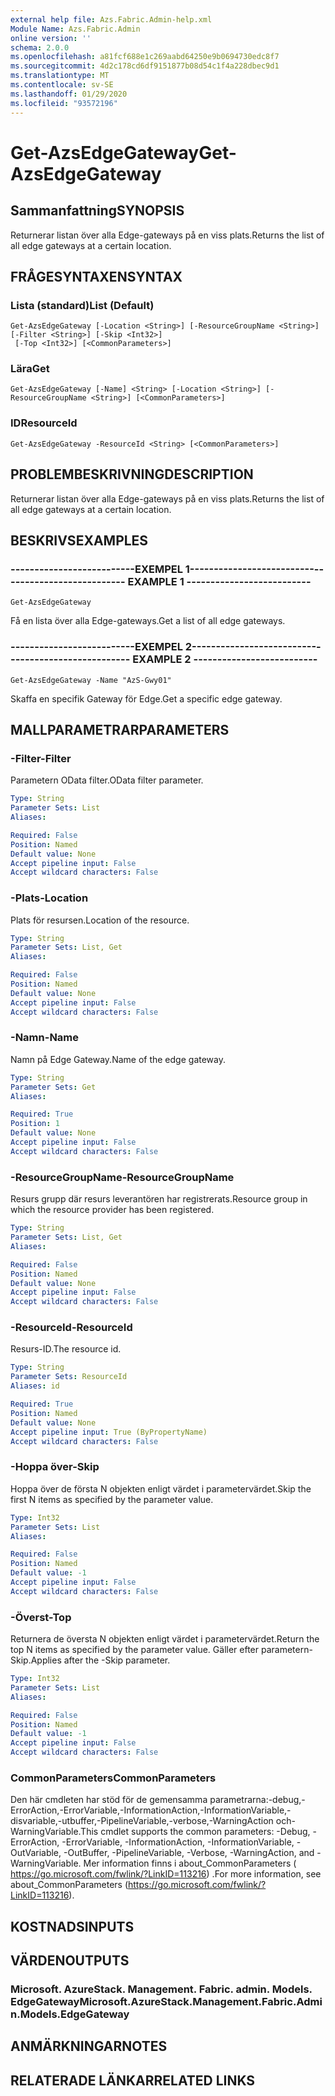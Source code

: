 ```yaml
---
external help file: Azs.Fabric.Admin-help.xml
Module Name: Azs.Fabric.Admin
online version: ''
schema: 2.0.0
ms.openlocfilehash: a81fcf688e1c269aabd64250e9b0694730edc8f7
ms.sourcegitcommit: 4d2c178cd6df9151877b08d54c1f4a228dbec9d1
ms.translationtype: MT
ms.contentlocale: sv-SE
ms.lasthandoff: 01/29/2020
ms.locfileid: "93572196"
---
```

# <span data-ttu-id="91136-101">Get-AzsEdgeGateway</span><span class="sxs-lookup"><span data-stu-id="91136-101">Get-AzsEdgeGateway</span></span>

## <span data-ttu-id="91136-102">Sammanfattning</span><span class="sxs-lookup"><span data-stu-id="91136-102">SYNOPSIS</span></span>
<span data-ttu-id="91136-103">Returnerar listan över alla Edge-gateways på en viss plats.</span><span class="sxs-lookup"><span data-stu-id="91136-103">Returns the list of all edge gateways at a certain location.</span></span>

## <span data-ttu-id="91136-104">FRÅGESYNTAXEN</span><span class="sxs-lookup"><span data-stu-id="91136-104">SYNTAX</span></span>

### <span data-ttu-id="91136-105">Lista (standard)</span><span class="sxs-lookup"><span data-stu-id="91136-105">List (Default)</span></span>
```
Get-AzsEdgeGateway [-Location <String>] [-ResourceGroupName <String>] [-Filter <String>] [-Skip <Int32>]
 [-Top <Int32>] [<CommonParameters>]
```

### <span data-ttu-id="91136-106">Lära</span><span class="sxs-lookup"><span data-stu-id="91136-106">Get</span></span>
```
Get-AzsEdgeGateway [-Name] <String> [-Location <String>] [-ResourceGroupName <String>] [<CommonParameters>]
```

### <span data-ttu-id="91136-107">ID</span><span class="sxs-lookup"><span data-stu-id="91136-107">ResourceId</span></span>
```
Get-AzsEdgeGateway -ResourceId <String> [<CommonParameters>]
```

## <span data-ttu-id="91136-108">PROBLEMBESKRIVNING</span><span class="sxs-lookup"><span data-stu-id="91136-108">DESCRIPTION</span></span>
<span data-ttu-id="91136-109">Returnerar listan över alla Edge-gateways på en viss plats.</span><span class="sxs-lookup"><span data-stu-id="91136-109">Returns the list of all edge gateways at a certain location.</span></span>

## <span data-ttu-id="91136-110">BESKRIVS</span><span class="sxs-lookup"><span data-stu-id="91136-110">EXAMPLES</span></span>

### <span data-ttu-id="91136-111">--------------------------EXEMPEL 1--------------------------</span><span class="sxs-lookup"><span data-stu-id="91136-111">-------------------------- EXAMPLE 1 --------------------------</span></span>
```
Get-AzsEdgeGateway
```

<span data-ttu-id="91136-112">Få en lista över alla Edge-gateways.</span><span class="sxs-lookup"><span data-stu-id="91136-112">Get a list of all edge gateways.</span></span>

### <span data-ttu-id="91136-113">--------------------------EXEMPEL 2--------------------------</span><span class="sxs-lookup"><span data-stu-id="91136-113">-------------------------- EXAMPLE 2 --------------------------</span></span>
```
Get-AzsEdgeGateway -Name "AzS-Gwy01"
```

<span data-ttu-id="91136-114">Skaffa en specifik Gateway för Edge.</span><span class="sxs-lookup"><span data-stu-id="91136-114">Get a specific edge gateway.</span></span>

## <span data-ttu-id="91136-115">MALLPARAMETRAR</span><span class="sxs-lookup"><span data-stu-id="91136-115">PARAMETERS</span></span>

### <span data-ttu-id="91136-116">-Filter</span><span class="sxs-lookup"><span data-stu-id="91136-116">-Filter</span></span>
<span data-ttu-id="91136-117">Parametern OData filter.</span><span class="sxs-lookup"><span data-stu-id="91136-117">OData filter parameter.</span></span>

```yaml
Type: String
Parameter Sets: List
Aliases: 

Required: False
Position: Named
Default value: None
Accept pipeline input: False
Accept wildcard characters: False
```

### <span data-ttu-id="91136-118">-Plats</span><span class="sxs-lookup"><span data-stu-id="91136-118">-Location</span></span>
<span data-ttu-id="91136-119">Plats för resursen.</span><span class="sxs-lookup"><span data-stu-id="91136-119">Location of the resource.</span></span>

```yaml
Type: String
Parameter Sets: List, Get
Aliases: 

Required: False
Position: Named
Default value: None
Accept pipeline input: False
Accept wildcard characters: False
```

### <span data-ttu-id="91136-120">-Namn</span><span class="sxs-lookup"><span data-stu-id="91136-120">-Name</span></span>
<span data-ttu-id="91136-121">Namn på Edge Gateway.</span><span class="sxs-lookup"><span data-stu-id="91136-121">Name of the edge gateway.</span></span>

```yaml
Type: String
Parameter Sets: Get
Aliases: 

Required: True
Position: 1
Default value: None
Accept pipeline input: False
Accept wildcard characters: False
```

### <span data-ttu-id="91136-122">-ResourceGroupName</span><span class="sxs-lookup"><span data-stu-id="91136-122">-ResourceGroupName</span></span>
<span data-ttu-id="91136-123">Resurs grupp där resurs leverantören har registrerats.</span><span class="sxs-lookup"><span data-stu-id="91136-123">Resource group in which the resource provider has been registered.</span></span>

```yaml
Type: String
Parameter Sets: List, Get
Aliases: 

Required: False
Position: Named
Default value: None
Accept pipeline input: False
Accept wildcard characters: False
```

### <span data-ttu-id="91136-124">-ResourceId</span><span class="sxs-lookup"><span data-stu-id="91136-124">-ResourceId</span></span>
<span data-ttu-id="91136-125">Resurs-ID.</span><span class="sxs-lookup"><span data-stu-id="91136-125">The resource id.</span></span>

```yaml
Type: String
Parameter Sets: ResourceId
Aliases: id

Required: True
Position: Named
Default value: None
Accept pipeline input: True (ByPropertyName)
Accept wildcard characters: False
```

### <span data-ttu-id="91136-126">-Hoppa över</span><span class="sxs-lookup"><span data-stu-id="91136-126">-Skip</span></span>
<span data-ttu-id="91136-127">Hoppa över de första N objekten enligt värdet i parametervärdet.</span><span class="sxs-lookup"><span data-stu-id="91136-127">Skip the first N items as specified by the parameter value.</span></span>

```yaml
Type: Int32
Parameter Sets: List
Aliases: 

Required: False
Position: Named
Default value: -1
Accept pipeline input: False
Accept wildcard characters: False
```

### <span data-ttu-id="91136-128">-Överst</span><span class="sxs-lookup"><span data-stu-id="91136-128">-Top</span></span>
<span data-ttu-id="91136-129">Returnera de översta N objekten enligt värdet i parametervärdet.</span><span class="sxs-lookup"><span data-stu-id="91136-129">Return the top N items as specified by the parameter value.</span></span>
<span data-ttu-id="91136-130">Gäller efter parametern-Skip.</span><span class="sxs-lookup"><span data-stu-id="91136-130">Applies after the -Skip parameter.</span></span>

```yaml
Type: Int32
Parameter Sets: List
Aliases: 

Required: False
Position: Named
Default value: -1
Accept pipeline input: False
Accept wildcard characters: False
```

### <span data-ttu-id="91136-131">CommonParameters</span><span class="sxs-lookup"><span data-stu-id="91136-131">CommonParameters</span></span>
<span data-ttu-id="91136-132">Den här cmdleten har stöd för de gemensamma parametrarna:-debug,-ErrorAction,-ErrorVariable,-InformationAction,-InformationVariable,-disvariable,-utbuffer,-PipelineVariable,-verbose,-WarningAction och-WarningVariable.</span><span class="sxs-lookup"><span data-stu-id="91136-132">This cmdlet supports the common parameters: -Debug, -ErrorAction, -ErrorVariable, -InformationAction, -InformationVariable, -OutVariable, -OutBuffer, -PipelineVariable, -Verbose, -WarningAction, and -WarningVariable.</span></span> <span data-ttu-id="91136-133">Mer information finns i about_CommonParameters ( https://go.microsoft.com/fwlink/?LinkID=113216) .</span><span class="sxs-lookup"><span data-stu-id="91136-133">For more information, see about_CommonParameters (https://go.microsoft.com/fwlink/?LinkID=113216).</span></span>

## <span data-ttu-id="91136-134">KOSTNADS</span><span class="sxs-lookup"><span data-stu-id="91136-134">INPUTS</span></span>

## <span data-ttu-id="91136-135">VÄRDEN</span><span class="sxs-lookup"><span data-stu-id="91136-135">OUTPUTS</span></span>

### <span data-ttu-id="91136-136">Microsoft. AzureStack. Management. Fabric. admin. Models. EdgeGateway</span><span class="sxs-lookup"><span data-stu-id="91136-136">Microsoft.AzureStack.Management.Fabric.Admin.Models.EdgeGateway</span></span>

## <span data-ttu-id="91136-137">ANMÄRKNINGAR</span><span class="sxs-lookup"><span data-stu-id="91136-137">NOTES</span></span>

## <span data-ttu-id="91136-138">RELATERADE LÄNKAR</span><span class="sxs-lookup"><span data-stu-id="91136-138">RELATED LINKS</span></span>

